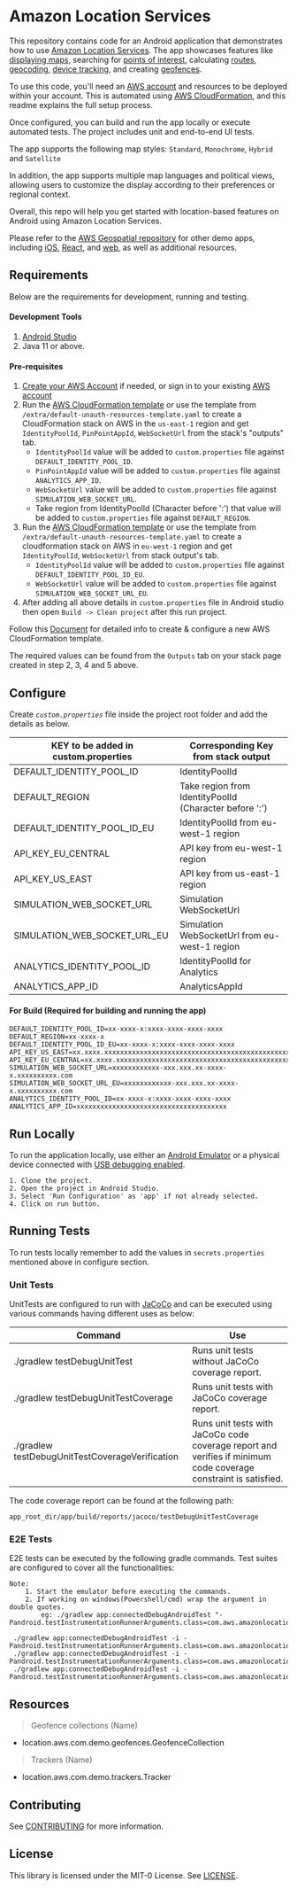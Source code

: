 
# Amazon Location Services

This repository contains code for an Android application that demonstrates how to use [Amazon Location Services](https://aws.amazon.com/location/). The app showcases features like [displaying maps](https://aws.amazon.com/location/features/#Maps), searching for [points of interest](https://aws.amazon.com/location/features/#Places), calculating [routes](https://aws.amazon.com/location/features/#Routes), [geocoding](https://aws.amazon.com/location/features/#Places), [device tracking](https://aws.amazon.com/location/features/#Trackers), and creating [geofences](https://aws.amazon.com/location/features/#Geofences).

To use this code, you'll need an [AWS account](https://aws.amazon.com/) and resources to be deployed within your account. This is automated using [AWS CloudFormation](https://aws.amazon.com/cloudformation/), and this readme explains the full setup process.

Once configured, you can build and run the app locally or execute automated tests. The project includes unit and end-to-end UI tests.

The app supports the following map styles: `Standard`, `Monochrome`, `Hybrid` and `Satellite`

In addition, the app supports multiple map languages and political views, allowing users to customize the display according to their preferences or regional context.

Overall, this repo will help you get started with location-based features on Android using Amazon Location Services.

Please refer to the [AWS Geospatial repository](https://github.com/aws-geospatial/) for other demo apps, including [iOS](https://github.com/aws-geospatial/amazon-location-features-demo-ios), [React](https://github.com/aws-geospatial/amazon-location-samples-react), and [web](https://github.com/aws-geospatial/amazon-location-features-demo-web), as well as additional resources.

## Requirements

Below are the requirements for development, running and testing.

#### Development Tools

1. [Android Studio](https://developer.android.com/studio)
2. Java 11 or above.

#### Pre-requisites
1. [Create your AWS Account](https://repost.aws/knowledge-center/create-and-activate-aws-account) if needed, or sign in to your existing [AWS account](https://aws.amazon.com/)
2. Run the [AWS CloudFormation template](https://us-east-1.console.aws.amazon.com/cloudformation/home?region=us-east-1#/stacks/create?stackName=amazon-location-default-unauth-resources&templateURL=https://amazon-location-demo-resources.s3.us-west-2.amazonaws.com/default-unauth-resources-template.yaml) or use the template from `/extra/default-unauth-resources-template.yaml` to create a CloudFormation stack on AWS in the `us-east-1` region and get `IdentityPoolId`, `PinPointAppId`, `WebSocketUrl` from the stack's "outputs" tab.
    - `IdentityPoolId` value will be added to `custom.properties` file against `DEFAULT_IDENTITY_POOL_ID`.
    - `PinPointAppId` value will be added to `custom.properties` file against `ANALYTICS_APP_ID`.
    - `WebSocketUrl` value will be added to `custom.properties` file against `SIMULATION_WEB_SOCKET_URL`.
    - Take region from IdentityPoolId (Character before ':') that value will be added to `custom.properties` file against `DEFAULT_REGION`.
3. Run the [AWS CloudFormation template](https://eu-west-1.console.aws.amazon.com/cloudformation/home?region=eu-west-1#/stacks/create?stackName=amazon-location-default-unauth-resources&templateURL=https://amazon-location-demo-resources.s3.us-west-2.amazonaws.com/default-unauth-resources-template.yaml) or use the template from `/extra/default-unauth-resources-template.yaml` to create a cloudformation stack on AWS in `eu-west-1` region and get `IdentityPoolId`, `WebSocketUrl` from stack output's tab.
    - `IdentityPoolId` value will be added to `custom.properties` file against `DEFAULT_IDENTITY_POOL_ID_EU`.
    - `WebSocketUrl` value will be added to `custom.properties` file against `SIMULATION_WEB_SOCKET_URL_EU`.
4. After adding all above details in `custom.properties` file in Android studio then open `Build -> Clean project` after this run project.

Follow this [Document](https://location.aws.com/demo/help) for detailed info to create & configure a new AWS CloudFormation template.

The required values can be found from the `Outputs` tab on your stack page created in step 2, 3, 4 and 5 above.
## Configure

Create *`custom.properties`* file inside the project root folder and add the details as below.

| KEY to be added in custom.properties | Corresponding Key from stack output                    |
|--------------------------------------|--------------------------------------------------------|
| DEFAULT_IDENTITY_POOL_ID             | IdentityPoolId                                         |
| DEFAULT_REGION                       | Take region from IdentityPoolId (Character before ':') |
| DEFAULT_IDENTITY_POOL_ID_EU          | IdentityPoolId from eu-west-1 region                   |
| API_KEY_EU_CENTRAL                   | API key from eu-west-1 region                          |
| API_KEY_US_EAST                      | API key from us-east-1 region                          |
| SIMULATION_WEB_SOCKET_URL            | Simulation WebSocketUrl                                |
| SIMULATION_WEB_SOCKET_URL_EU         | Simulation WebSocketUrl from eu-west-1 region          |
| ANALYTICS_IDENTITY_POOL_ID           | IdentityPoolId for Analytics                           |
| ANALYTICS_APP_ID                     | AnalyticsAppId                                         |

#### For Build (Required for building and running the app)

```
DEFAULT_IDENTITY_POOL_ID=xx-xxxx-x:xxxx-xxxx-xxxx-xxxx
DEFAULT_REGION=xx-xxxx-x
DEFAULT_IDENTITY_POOL_ID_EU=xx-xxxx-x:xxxx-xxxx-xxxx-xxxx
API_KEY_US_EAST=xx.xxxx.xxxxxxxxxxxxxxxxxxxxxxxxxxxxxxxxxxxxxxxxxxxxxxxxxxxxxxxxxxxxxxx
API_KEY_EU_CENTRAL=xx.xxxx.xxxxxxxxxxxxxxxxxxxxxxxxxxxxxxxxxxxxxxxxxxxxxxxxxxxxxxxxxxxxxxx
SIMULATION_WEB_SOCKET_URL=xxxxxxxxxxxx-xxx.xxx.xx-xxxx-x.xxxxxxxxxx.com
SIMULATION_WEB_SOCKET_URL_EU=xxxxxxxxxxxx-xxx.xxx.xx-xxxx-x.xxxxxxxxxx.com
ANALYTICS_IDENTITY_POOL_ID=xx-xxxx-x:xxxx-xxxx-xxxx-xxxx
ANALYTICS_APP_ID=xxxxxxxxxxxxxxxxxxxxxxxxxxxxxxxxxxxxxx
```

## Run Locally

To run the application locally, use either an [Android Emulator](https://developer.android.com/studio/run/emulator) or a physical device connected with [USB debugging enabled](https://developer.android.com/studio/debug/dev-options#Enable-debugging).

    1. Clone the project.
    2. Open the project in Android Studio.
    3. Select 'Run Configuration' as 'app' if not already selected.
    4. Click on run button.

## Running Tests

To run tests locally remember to add the values in `secrets.properties` mentioned above in configure section.

### Unit Tests

UnitTests are configured to run with [JaCoCo](https://www.jacoco.org/jacoco/) and can be executed using various commands having different uses as below:

| Command                                         | Use                                                                                                             |
|-------------------------------------------------|-----------------------------------------------------------------------------------------------------------------|
| ./gradlew testDebugUnitTest                     | Runs unit tests without JaCoCo coverage report.                                                                 |
| ./gradlew testDebugUnitTestCoverage             | Runs unit tests with JaCoCo coverage report.                                                                    |
| ./gradlew testDebugUnitTestCoverageVerification | Runs unit tests with JaCoCo code coverage report and verifies if minimum code coverage constraint is satisfied. |

The code coverage report can be found at the following path:

    app_root_dir/app/build/reports/jacoco/testDebugUnitTestCoverage


### E2E Tests

E2E tests can be executed by the following gradle commands. Test suites are configured to cover all the functionalities:

``` 
Note: 
    1. Start the emulator before executing the commands.
    2. If working on windows(Powershell/cmd) wrap the argument in double quotes.
        eg: ./gradlew app:connectedDebugAndroidTest "-Pandroid.testInstrumentationRunnerArguments.class=com.aws.amazonlocation.ui.MapLoadAndPlaceSearchFlowSuite"
```


     ./gradlew app:connectedDebugAndroidTest -i -Pandroid.testInstrumentationRunnerArguments.class=com.aws.amazonlocation.ui.MapLoadAndPlaceSearchFlowSuite
     ./gradlew app:connectedDebugAndroidTest -i -Pandroid.testInstrumentationRunnerArguments.class=com.aws.amazonlocation.ui.SearchDirectionFlowSuite
     ./gradlew app:connectedDebugAndroidTest -i -Pandroid.testInstrumentationRunnerArguments.class=com.aws.amazonlocation.ui.MapStylesSettingAndExplorerFlowSuite

## Resources
> Geofence collections (Name)
- location.aws.com.demo.geofences.GeofenceCollection

> Trackers (Name)
- location.aws.com.demo.trackers.Tracker

## Contributing

See [CONTRIBUTING](./CONTRIBUTING.md) for more information.


## License

This library is licensed under the MIT-0 License. See [LICENSE](./LICENSE).

